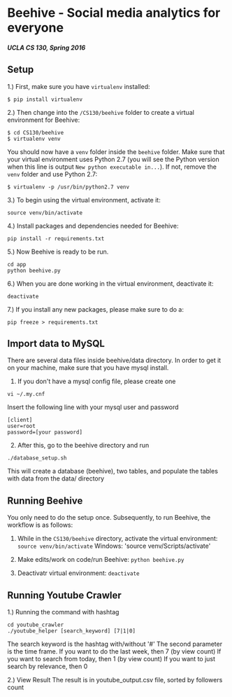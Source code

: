 # Beehive - Social media analytics for everyone
##### UCLA CS 130, Spring 2016

## Setup
1.) First, make sure you have `virtualenv` installed:
```
$ pip install virtualenv
```

2.) Then change into the `/CS130/beehive` folder to create a virtual environment for Beehive:
```
$ cd CS130/beehive
$ virtualenv venv
```

You should now have a `venv` folder inside the `beehive` folder. Make sure that your virtual environment uses Python 2.7 (you will see the Python version when this line is output `New python executable in...`). If not, remove the `venv` folder and use Python 2.7:

```
$ virtualenv -p /usr/bin/python2.7 venv
```

3.) To begin using the virtual environment, activate it:
```
source venv/bin/activate
```

4.) Install packages and dependencies needed for Beehive:
```
pip install -r requirements.txt
```

5.) Now Beehive is ready to be run.
```
cd app
python beehive.py
```

6.) When you are done working in the virtual environment, deactivate it:
```
deactivate
```

7.) If you install any new packages, please make sure to do a:
```
pip freeze > requirements.txt
```

## Import data to MySQL
There are several data files inside beehive/data directory. In order to get it on your machine, make sure that you have mysql install. 

1. If you don't have a mysql config file, please create one
```
vi ~/.my.cnf 
```
Insert the following line with your mysql user and password
```
[client]
user=root
password=[your password]
```

2. After this, go to the beehive directory and run
```
./database_setup.sh
```
This will create a database (beehive), two tables, and populate the tables with data from the data/ directory

## Running Beehive
You only need to do the setup once. Subsequently, to run Beehive, the workflow is as follows:

1. While in the `CS130/beehive` directory, activate the virtual environment: `source venv/bin/activate`
Windows: 'source venv/Scripts/activate'

2. Make edits/work on code/run Beehive: `python beehive.py`

3. Deactivatr virtual environment: `deactivate`

## Running Youtube Crawler

1.) Running the command with hashtag
```
cd youtube_crawler
./youtube_helper [search_keyword] [7|1|0] 
```
The search keyword is the hashtag with/without '#'
The second parameter is the time frame. 
If you want to do the last week, then 7 (by view count)
If you want to search from today, then 1 (by view count)
If you want to just search by relevance, then 0
 
2.) View Result
The result is in youtube_output.csv file, sorted by followers count
